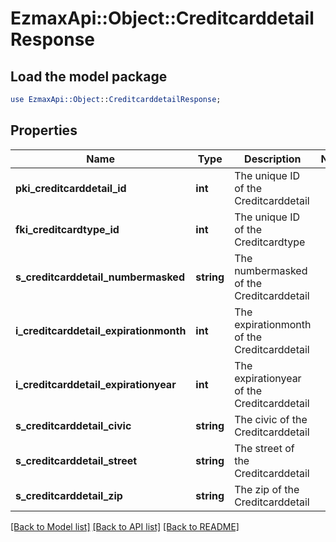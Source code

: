 # EzmaxApi::Object::CreditcarddetailResponse

## Load the model package
```perl
use EzmaxApi::Object::CreditcarddetailResponse;
```

## Properties
Name | Type | Description | Notes
------------ | ------------- | ------------- | -------------
**pki_creditcarddetail_id** | **int** | The unique ID of the Creditcarddetail | 
**fki_creditcardtype_id** | **int** | The unique ID of the Creditcardtype | 
**s_creditcarddetail_numbermasked** | **string** | The numbermasked of the Creditcarddetail | 
**i_creditcarddetail_expirationmonth** | **int** | The expirationmonth of the Creditcarddetail | 
**i_creditcarddetail_expirationyear** | **int** | The expirationyear of the Creditcarddetail | 
**s_creditcarddetail_civic** | **string** | The civic of the Creditcarddetail | 
**s_creditcarddetail_street** | **string** | The street of the Creditcarddetail | 
**s_creditcarddetail_zip** | **string** | The zip of the Creditcarddetail | 

[[Back to Model list]](../README.md#documentation-for-models) [[Back to API list]](../README.md#documentation-for-api-endpoints) [[Back to README]](../README.md)


